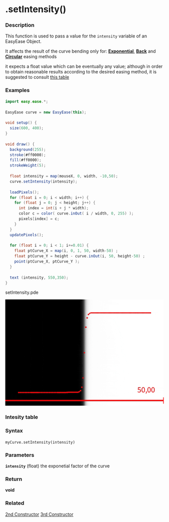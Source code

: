 # .setIntensity()


### Description 

This function is used to pass a value for the   ```intensity``` variable of an EasyEase Object.

It affects the result of the curve bending only for: [**Exponential**](../methods.md#exponential-easing), [**Back**](../methods.md#back-easing) and [**Circular**](../methods.md#circular-easing) easing methods

it expects a float value which can be eventually any value; although in order to obtain reasonable results according to the desired easing method, it is suggested to consult [this table](#intesity-table)

 
### Examples

```java
import easy.ease.*;

EasyEase curve = new EasyEase(this);

void setup() {
  size(600, 400);
}

void draw() {
  background(255);
  stroke(#ff0000);
  fill(#ff0000);
  strokeWeight(5);
  
  float intensity = map(mouseX, 0, width, -10,50);
  curve.setIntensity(intensity);

  loadPixels();
  for (float i = 0; i < width; i++) {
    for (float j = 0; j < height; j++) {
      int index = int(i + j * width);
      color c = color( curve.inOut( i / width, 0, 255) );
      pixels[index] = c;
    }
  }
  updatePixels();

  for (float i = 0; i < 1; i+=0.01) {
    float ptCurve_X = map(i, 0, 1, 50, width-50) ;
    float ptCurve_Y = height - curve.inOut(i, 50, height-50) ;
    point(ptCurve_X, ptCurve_Y );
  }

  text (intensity, 550,350);
}

```



<div class="exampleWindow">
  <div class="title">
      <div class="dot red"></div>
      <div class="dot amber"></div>
      <div class="dot green"></div>
      <p >setIntensity.pde</p>
  </div>

![.in()](../images/setIntensity.gif)

</div>


### Intesity table


### Syntax

```myCurve.setIntensity(intensity) ```

### Parameters

**```intensity```** (float)  the exponetial factor of the curve 


### Return

**void**


### Related

[2nd Constructor](../constructors.md#constructor-2---with-exponential-intensity)
[3rd Constructor](../constructors.md#constructor-3---with-exponential-intensity-and-time-related-parameters)
